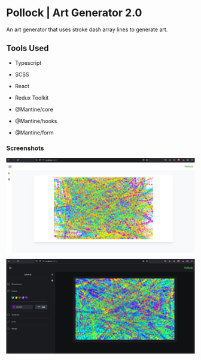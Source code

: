 # Pollock | Art Generator 2.0

An art generator that uses stroke dash array lines to generate art.

## Tools Used

- Typescript
- SCSS

- React
- Redux Toolkit

- @Mantine/core
- @Mantine/hooks
- @Mantine/form


### Screenshots


![normal](/public/light-screenshot.jpg "normal")

![darkmode](/public/dark-screenshot.jpg "normal")


####